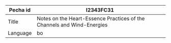 |Pecha id | I2343FC31
| --- | --- 
|Title | Notes on the Heart-Essence Practices of the Channels and Wind-Energies 
|Language | bo